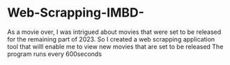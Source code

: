 # Web-Scrapping-IMBD-

As a movie over, I was intrigued about movies that were set to be released for the remaining part of 2023. 
So I created a web scrapping application tool that willl enable me to view new movies that are set to be released 
The program runs every 600seconds 

